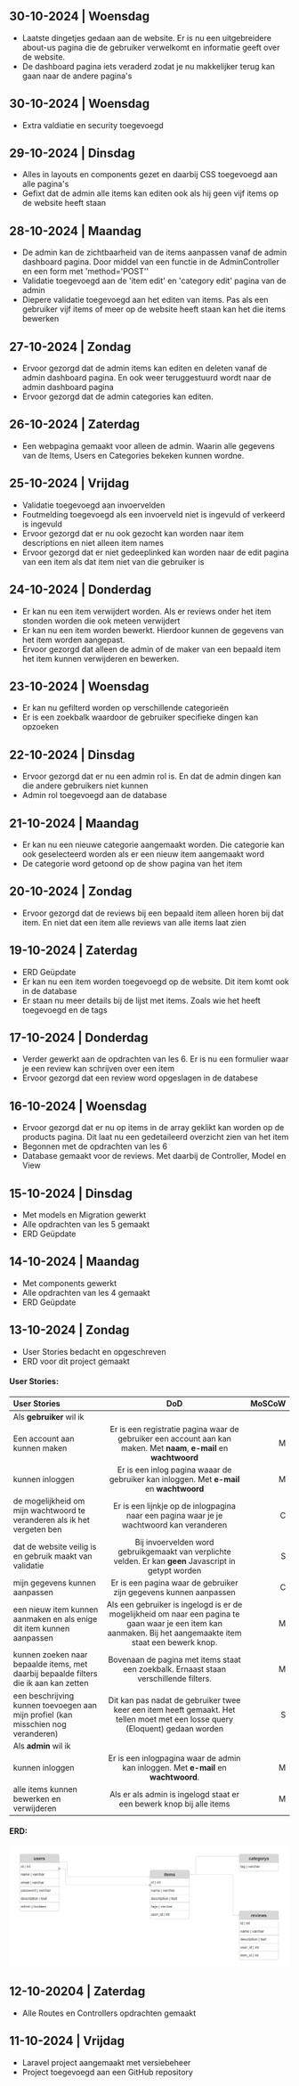 ## 30-10-2024 | Woensdag
* Laatste dingetjes gedaan aan de website. Er is nu een uitgebreidere about-us pagina die de gebruiker verwelkomt en informatie geeft over de website. 
* De dashboard pagina iets veraderd zodat je nu makkelijker terug kan gaan naar de andere pagina's

## 30-10-2024 | Woensdag
* Extra valdiatie en security toegevoegd

## 29-10-2024 | Dinsdag
* Alles in layouts en components gezet en daarbij CSS toegevoegd aan alle pagina's
* Gefixt dat de admin alle items kan editen ook als hij geen vijf items op de website heeft staan

## 28-10-2024 | Maandag
* De admin kan de zichtbaarheid van de items aanpassen vanaf de admin dashboard pagina. Door middel van een functie in de AdminController en een form met 'method='POST''
* Validatie toegevoegd aan de 'item edit' en 'category edit' pagina van de admin
* Diepere validatie toegevoegd aan het editen van items. Pas als een gebruiker vijf items of meer op de website heeft staan kan het die items bewerken

## 27-10-2024 | Zondag
* Ervoor gezorgd dat de admin items kan editen en deleten vanaf de admin dashboard pagina. En ook weer teruggestuurd wordt naar de admin dashboard pagina
* Ervoor gezorgd dat de admin categories kan editen.  

## 26-10-2024 | Zaterdag
* Een webpagina gemaakt voor alleen de admin. Waarin alle gegevens van de Items, Users en Categories bekeken kunnen wordne.

## 25-10-2024 | Vrijdag
* Validatie toegevoegd aan invoervelden
* Foutmelding toegevoegd als een invoerveld niet is ingevuld of verkeerd is ingevuld
* Ervoor gezorgd dat er nu ook gezocht kan worden naar item descriptions en niet alleen item names
* Ervoor gezorgd dat er niet gedeeplinked kan worden naar de edit pagina van een item als dat item niet van die gebruiker is

## 24-10-2024 | Donderdag
* Er kan nu een item verwijdert worden. Als er reviews onder het item stonden worden die ook meteen verwijdert
* Er kan nu een item worden bewerkt. Hierdoor kunnen de gegevens van het item worden aangepast.
* Ervoor gezorgd dat alleen de admin of de maker van een bepaald item het item kunnen verwijderen en bewerken.

## 23-10-2024 | Woensdag
* Er kan nu gefilterd worden op verschillende categorieën 
* Er is een zoekbalk waardoor de gebruiker specifieke dingen kan opzoeken

## 22-10-2024 | Dinsdag
* Ervoor gezorgd dat er nu een admin rol is. En dat de admin dingen kan die andere gebruikers niet kunnen 
* Admin rol toegevoegd aan de database

## 21-10-2024 | Maandag
* Er kan nu een nieuwe categorie aangemaakt worden. Die categorie kan ook geselecteerd worden als er een nieuw item aangemaakt word
* De categorie word getoond op de show pagina van het item

## 20-10-2024 | Zondag
* Ervoor gezorgd dat de reviews bij een bepaald item alleen horen bij dat item. En niet dat een item alle reviews van alle items laat zien

## 19-10-2024 | Zaterdag
* ERD Geüpdate
* Er kan nu een item worden toegevoegd op de website. Dit item komt ook in de database
* Er staan nu meer details bij de lijst met items. Zoals wie het heeft toegevoegd en de tags


## 17-10-2024 | Donderdag
* Verder gewerkt aan de opdrachten van les 6. Er is nu een formulier waar je een review kan schrijven over een item
* Ervoor gezorgd dat een review word opgeslagen in de databese

## 16-10-2024 | Woensdag
* Ervoor gezorgd dat er nu op items in de array geklikt kan worden op de products pagina. 
Dit laat nu een gedetaileerd overzicht zien van het item
* Begonnen met de opdrachten van les 6
* Database gemaakt voor de reviews. Met daarbij de Controller, Model en View

## 15-10-2024 | Dinsdag
* Met models en Migration gewerkt
* Alle opdrachten  van les 5 gemaakt
* ERD Geüpdate

## 14-10-2024 | Maandag
* Met components gewerkt
* Alle opdrachten van les 4 gemaakt
* ERD Geüpdate

## 13-10-2024 | Zondag 
* User Stories bedacht en opgeschreven
* ERD voor dit project gemaakt
#### User Stories:
| User Stories                                                                          |                                                                              DoD                                                                              | MoSCoW |
|:--------------------------------------------------------------------------------------|:-------------------------------------------------------------------------------------------------------------------------------------------------------------:|-------:|
| Als **gebruiker** wil ik                                                              |                                                                                                                                                               |        |
| Een account aan kunnen maken                                                          |                     Er is een registratie pagina waar de gebruiker een account aan kan maken. Met **naam**, **e-mail** en **wachtwoord**                      |      M |
| kunnen inloggen                                                                       |                                   Er is een inlog pagina waaar de gebruiker kan inloggen. Met **e-mail** en **wachtwoord**                                    |      M |
| de mogelijkheid om mijn wachtwoord te veranderen als ik het vergeten ben              |                                   Er is een lijnkje op de inlogpagina naar een pagina waar je je wachtwoord kan veranderen                                    |      C |
| dat de website veilig is en gebruik maakt van validatie                               |                            Bij invoervelden word gebruikgemaakt van verplichte velden. Er kan **geen** Javascript in getypt worden                            |      S |
| mijn gegevens kunnen aanpassen                                                        |                                               Er is een pagina waar de gebruiker zijn gegevens kunnen aanpassen                                               |      C |
| een nieuw item kunnen aanmaken en als enige dit item kunnen aanpassen                 | Als een gebruiker is ingelogd is er de mogelijkheid om naar een pagina te gaan waar je een item kan aanmaken. Bij het aangemaakte item staat een bewerk knop. |      M |
| kunnen zoeken naar bepaalde items, met daarbij bepaalde filters die ik aan kan zetten |                                     Bovenaan de pagina met items staat een zoekbalk. Ernaast staan verschillende filters.                                     |      M |
| een beschrijving kunnen toevoegen aan mijn profiel (kan misschien nog veranderen)     |                 Dit kan pas nadat de gebruiker twee keer een item heeft gemaakt. Het tellen moet met een losse query (Eloquent) gedaan worden                 |      S |
| Als **admin** wil ik                                                                  |                                                                                                                                                               |        |
| kunnen inloggen                                                                       |                                      Er is een inlogpagina waar de admin kan inloggen. Met **e-mail** en **wachtwoord**.                                      |      M |
| alle items kunnen bewerken en verwijderen                                             |                                             Als er als admin is ingelogd staat er een bewerk knop bij alle items                                              |      M |

#### ERD:
![ProjectERDv3.png](/_changelog/images/ProjectERDv3.png)





## 12-10-20204 | Zaterdag
* Alle Routes en Controllers opdrachten gemaakt

## 11-10-2024 | Vrijdag
* Laravel project aangemaakt met versiebeheer
* Project toegevoegd aan een GitHub repository
